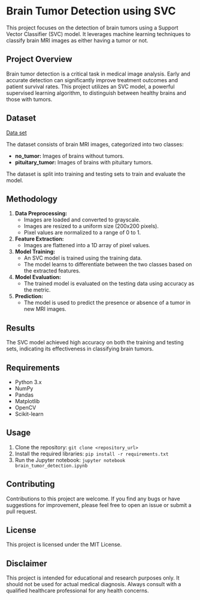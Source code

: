 # Brain Tumor Detection using SVC

This project focuses on the detection of brain tumors using a Support Vector Classifier (SVC) model. It leverages machine learning techniques to classify brain MRI images as either having a tumor or not.

## Project Overview

Brain tumor detection is a critical task in medical image analysis. Early and accurate detection can significantly improve treatment outcomes and patient survival rates. This project utilizes an SVC model, a powerful supervised learning algorithm, to distinguish between healthy brains and those with tumors.

## Dataset

[Data set](https://www.kaggle.com/datasets/sartajbhuvaji/brain-tumor-classification-mri)

The dataset consists of brain MRI images, categorized into two classes:

* **no_tumor:** Images of brains without tumors.
* **pituitary_tumor:** Images of brains with pituitary tumors.

The dataset is split into training and testing sets to train and evaluate the model.

## Methodology

1. **Data Preprocessing:**
   - Images are loaded and converted to grayscale.
   - Images are resized to a uniform size (200x200 pixels).
   - Pixel values are normalized to a range of 0 to 1.
2. **Feature Extraction:**
   - Images are flattened into a 1D array of pixel values.
3. **Model Training:**
   - An SVC model is trained using the training data.
   - The model learns to differentiate between the two classes based on the extracted features.
4. **Model Evaluation:**
   - The trained model is evaluated on the testing data using accuracy as the metric.
5. **Prediction:**
   - The model is used to predict the presence or absence of a tumor in new MRI images.

## Results

The SVC model achieved high accuracy on both the training and testing sets, indicating its effectiveness in classifying brain tumors.

## Requirements

- Python 3.x
- NumPy
- Pandas
- Matplotlib
- OpenCV
- Scikit-learn

## Usage

1. Clone the repository: `git clone <repository_url>`
2. Install the required libraries: `pip install -r requirements.txt`
3. Run the Jupyter notebook: `jupyter notebook brain_tumor_detection.ipynb`

## Contributing

Contributions to this project are welcome. If you find any bugs or have suggestions for improvement, please feel free to open an issue or submit a pull request.

## License

This project is licensed under the MIT License.

## Disclaimer

This project is intended for educational and research purposes only. It should not be used for actual medical diagnosis. Always consult with a qualified healthcare professional for any health concerns.
